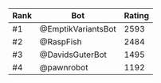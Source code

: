 Rank|Bot|Rating
---|---|---
#1|@EmptikVariantsBot|2593
#2|@RaspFish|2484
#3|@DavidsGuterBot|1495
#4|@pawnrobot|1192
